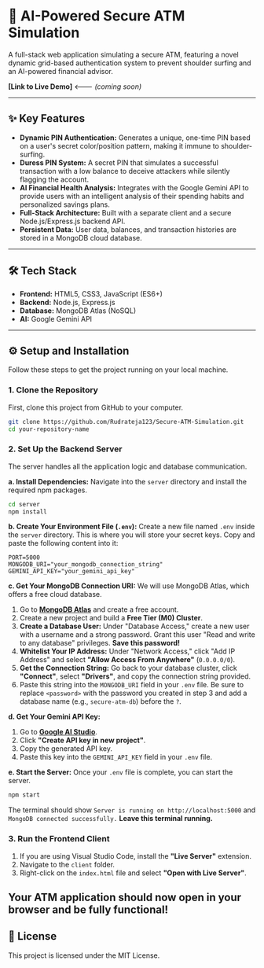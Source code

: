 

# 🤖 AI-Powered Secure ATM Simulation

A full-stack web application simulating a secure ATM, featuring a novel dynamic grid-based authentication system to prevent shoulder surfing and an AI-powered financial advisor.

**[Link to Live Demo]** <--- *(coming soon)*

---

## ✨ Key Features

- **Dynamic PIN Authentication:** Generates a unique, one-time PIN based on a user's secret color/position pattern, making it immune to shoulder-surfing.
- **Duress PIN System:** A secret PIN that simulates a successful transaction with a low balance to deceive attackers while silently flagging the account.
- **AI Financial Health Analysis:** Integrates with the Google Gemini API to provide users with an intelligent analysis of their spending habits and personalized savings plans.
- **Full-Stack Architecture:** Built with a separate client and a secure Node.js/Express.js backend API.
- **Persistent Data:** User data, balances, and transaction histories are stored in a MongoDB cloud database.

---

## 🛠️ Tech Stack

- **Frontend:** HTML5, CSS3, JavaScript (ES6+)
- **Backend:** Node.js, Express.js
- **Database:** MongoDB Atlas (NoSQL)
- **AI:** Google Gemini API

---

## ⚙️ Setup and Installation

Follow these steps to get the project running on your local machine.

### 1. Clone the Repository
First, clone this project from GitHub to your computer.
```bash
git clone https://github.com/Rudrateja123/Secure-ATM-Simulation.git
cd your-repository-name
````

### 2\. Set Up the Backend Server

The server handles all the application logic and database communication.

**a. Install Dependencies:**
Navigate into the `server` directory and install the required npm packages.

```bash
cd server
npm install
```

**b. Create Your Environment File (`.env`):**
Create a new file named `.env` inside the `server` directory. This is where you will store your secret keys. Copy and paste the following content into it:

```
PORT=5000
MONGODB_URI="your_mongodb_connection_string"
GEMINI_API_KEY="your_gemini_api_key"
```

**c. Get Your MongoDB Connection URI:**
We will use MongoDB Atlas, which offers a free cloud database.

1.  Go to **[MongoDB Atlas](https://www.mongodb.com/cloud/atlas)** and create a free account.
2.  Create a new project and build a **Free Tier (M0) Cluster**.
3.  **Create a Database User:** Under "Database Access," create a new user with a username and a strong password. Grant this user "Read and write to any database" privileges. **Save this password\!**
4.  **Whitelist Your IP Address:** Under "Network Access," click "Add IP Address" and select **"Allow Access From Anywhere"** (`0.0.0.0/0`).
5.  **Get the Connection String:** Go back to your database cluster, click **"Connect"**, select **"Drivers"**, and copy the connection string provided.
6.  Paste this string into the `MONGODB_URI` field in your `.env` file. Be sure to replace `<password>` with the password you created in step 3 and add a database name (e.g., `secure-atm-db`) before the `?`.

**d. Get Your Gemini API Key:**

1.  Go to **[Google AI Studio](https://aistudio.google.com/app/apikey)**.
2.  Click **"Create API key in new project"**.
3.  Copy the generated API key.
4.  Paste this key into the `GEMINI_API_KEY` field in your `.env` file.

**e. Start the Server:**
Once your `.env` file is complete, you can start the server.

```bash
npm start
```

The terminal should show `Server is running on http://localhost:5000` and `MongoDB connected successfully.` **Leave this terminal running.**

### 3\. Run the Frontend Client

1.  If you are using Visual Studio Code, install the **"Live Server"** extension.
2.  Navigate to the `client` folder.
3.  Right-click on the `index.html` file and select **"Open with Live Server"**.

Your ATM application should now open in your browser and be fully functional\!
---

## 📄 License

This project is licensed under the MIT License.
